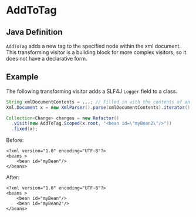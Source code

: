 # AddToTag

## Java Definition

`AddToTag` adds a new tag to the specified node within the xml document. This transforming visitor is a building block for more complex visitors, so it does not have a declarative form.

## Example

The following transforming visitor adds a SLF4J `Logger` field to a class.

```java
String xmlDocumentContents = ...; // Filled in with the contents of an xml document
Xml.Document x = new XmlParser().parse(xmlDocumentContents).iterator().next();

Collection<Change> changes = new Refactor()
  .visit(new AddToTag.Scoped(x.root, "<bean id=\"myBean2\"/>"))
  .fixed(x);
```

Before:

```markup
<?xml version="1.0" encoding="UTF-8"?>
<beans >
    <bean id="myBean"/>
</beans>
```

After:

```markup
<?xml version="1.0" encoding="UTF-8"?>
<beans >
    <bean id="myBean"/>
    <bean id="myBean2"/>
</beans>
```

